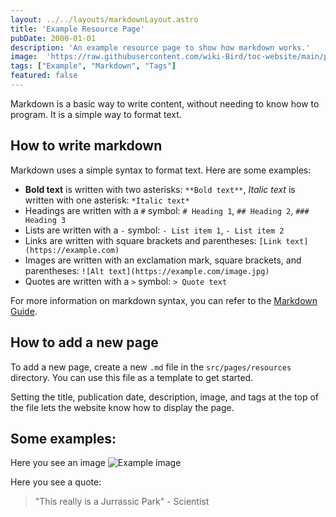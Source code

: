 ```yaml
---
layout: ../../layouts/markdownLayout.astro
title: 'Example Resource Page'
pubDate: 2000-01-01
description: 'An example resource page to show how markdown works.'
image:  'https://raw.githubusercontent.com/wiki-Bird/toc-website/main/public/jermaIcon.webp'
tags: ["Example", "Markdown", "Tags"]
featured: false
---
```


Markdown is a basic way to write content, without needing to know how to program. It is a simple way to format text.

## How to write markdown

Markdown uses a simple syntax to format text. Here are some examples:

- **Bold text** is written with two asterisks: `**Bold text**`, *Italic text* is written with one asterisk: `*Italic text*`
- Headings are written with a `#` symbol: `# Heading 1`, `## Heading 2`, `### Heading 3`
- Lists are written with a `-` symbol: `- List item 1`, `- List item 2`
- Links are written with square brackets and parentheses: `[Link text](https://example.com)`
- Images are written with an exclamation mark, square brackets, and parentheses: `![Alt text](https://example.com/image.jpg)`
- Quotes are written with a `>` symbol: `> Quote text`

For more information on markdown syntax, you can refer to the [Markdown Guide](https://www.markdownguide.org/cheat-sheet/).

## How to add a new page

To add a new page, create a new `.md` file in the `src/pages/resources` directory. You can use this file as a template to get started.

Setting the title, publication date, description, image, and tags at the top of the file lets the website know how to display the page.


## Some examples:

Here you see an image ![Example image](https://static.wikia.nocookie.net/youtube/images/d/da/Jerma985-2018.jpg)

Here you see a quote:
> "This really is a Jurrassic Park" - Scientist